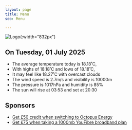 ```yaml
---
layout: page
title: Menu
seo: Menu

---
```


![Logo](/images/logo.jpg){:width="832px"}

<!-- weather_marker starts -->
## On Tuesday, 01 July 2025

- The average temperature today is 18.18˚C,
- With highs of 18.18˚C and lows of 18.18˚C,
- It may feel like 18.27˚C with overcast clouds
- The wind speed is 2.7m/s and visibility is 10000m
- The pressure is 1017hPa and humidity is 85%
- The sun will rise at 03:53 and set at 20:30

<!-- weather_marker ends -->

## Sponsors

- [Get £50 credit when switching to Octopus Energy](https://bit.ly/3oD1nnS)
- [Get £75 when taking a 1000mb YouFibre broadband plan](https://aklam.io/91zWhU?)
